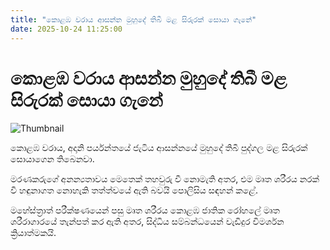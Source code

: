 ```yaml
---
title: "කොළඹ වරාය ආසන්න මුහුදේ තිබී මළ සිරුරක් සොයා ගැනේ"
date: 2025-10-24 11:25:00
---
```


# කොළඹ වරාය ආසන්න මුහුදේ තිබී මළ සිරුරක් සොයා ගැනේ

![Thumbnail](https://helakuru.sgp1.cdn.digitaloceanspaces.com/esana/images/lib/death[1].jpg)

කොළඹ වරාය, අදානි පර්යන්තයේ ජැටිය ආසන්නයේ මුහුදේ තිබී පුද්ගල මළ සිරුරක් සොයාගෙන තිබෙනවා.

මරණකරුගේ අනන්‍යතාවය මෙතෙක් තහවුරු වී නොමැති අතර, එම මෘත ශරීරය නරක් වී හඳුනාගත නොහැකි තත්ත්වයේ ඇති බවයි පොලිසිය සඳහන් කළේ.

මහේස්ත්‍රාත් පරීක්ෂණයෙන් පසු මෘත ශරීරය කොළඹ ජාතික රෝහලේ මෘත ශරීරාගාරයේ තැන්පත් කර ඇති අතර, සිද්ධිය සම්බන්ධයෙන් වැඩිදුර විමර්ශන ක්‍රියාත්මකයි.

